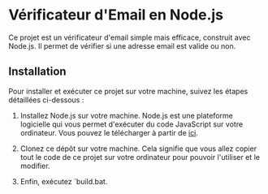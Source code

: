 # Vérificateur d'Email en Node.js

Ce projet est un vérificateur d'email simple mais efficace, construit avec Node.js. Il permet de vérifier si une adresse email est valide ou non.

## Installation

Pour installer et exécuter ce projet sur votre machine, suivez les étapes détaillées ci-dessous :

1. Installez Node.js sur votre machine. Node.js est une plateforme logicielle qui vous permet d'exécuter du code JavaScript sur votre ordinateur. Vous pouvez le télécharger à partir de [ici](https://nodejs.org/en/download/).

2. Clonez ce dépôt sur votre machine. Cela signifie que vous allez copier tout le code de ce projet sur votre ordinateur pour pouvoir l'utiliser et le modifier.

3. Enfin, exécutez `build.bat.
